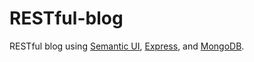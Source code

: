 # RESTful-blog
RESTful blog using <a href="https://semantic-ui.com/">Semantic UI</a>, <a href="http://expressjs.com/">Express</a>, and <a href="https://www.mongodb.com/">MongoDB</a>.
